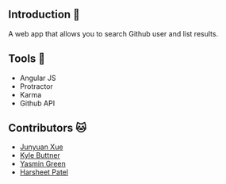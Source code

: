 ## Introduction :scroll:

A web app that allows you to search Github user and list results.

## Tools :wrench:
* Angular JS
* Protractor
* Karma
* Github API

## Contributors :cat:
* [Junyuan Xue](https://github.com/junyuanxue)
* [Kyle Buttner](https://github.com/kylebuttner)
* [Yasmin Green](https://github.com/yasgreen93)
* [Harsheet Patel](https://github.com/hkp108)
